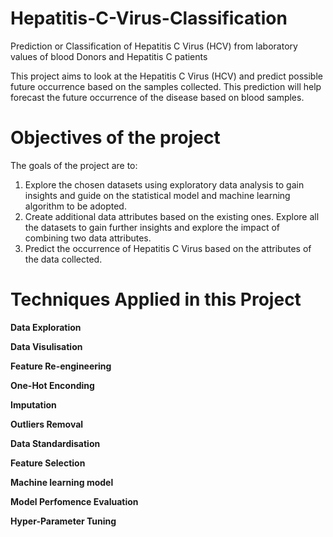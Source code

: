 # Hepatitis-C-Virus-Classification
Prediction or Classification of Hepatitis C Virus (HCV) from laboratory values of blood Donors and Hepatitis C patients

This project aims to look at the Hepatitis C Virus (HCV) and predict possible future occurrence based on the samples collected. This prediction will help forecast the future occurrence of the disease based on blood samples.

# Objectives of the project
The goals of the project are to:
1. Explore the chosen datasets using exploratory data analysis to gain insights and guide on the statistical model and machine learning algorithm to be adopted.
2. Create additional data attributes based on the existing ones. Explore all the datasets to gain further insights and explore the impact of combining two data attributes.
3. Predict the occurrence of Hepatitis C Virus based on the attributes of the data collected.


# Techniques Applied in this Project
__Data Exploration__

__Data Visulisation__

__Feature Re-engineering__

__One-Hot Enconding__

__Imputation__

__Outliers Removal__

__Data Standardisation__

__Feature Selection__

__Machine learning model__

__Model Perfomence Evaluation__

__Hyper-Parameter Tuning__
